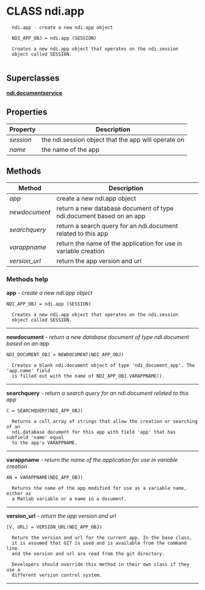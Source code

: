 # CLASS ndi.app

```
  ndi.app - create a new ndi.app object
 
  NDI_APP_OBJ = ndi.app (SESSION)
 
  Creates a new ndi.app object that operates on the ndi.session
  object called SESSION.


```
## Superclasses
**[ndi.documentservice](documentservice.m.md)**

## Properties

| Property | Description |
| --- | --- |
| *session* | the ndi.session object that the app will operate on |
| *name* | the name of the app |


## Methods 

| Method | Description |
| --- | --- |
| *app* | create a new ndi.app object |
| *newdocument* | return a new database document of type ndi.document based on an app |
| *searchquery* | return a search query for an ndi.document related to this app |
| *varappname* | return the name of the application for use in variable creation |
| *version_url* | return the app version and url |


### Methods help 

**app** - *create a new ndi.app object*

```
NDI_APP_OBJ = ndi.app (SESSION)
 
  Creates a new ndi.app object that operates on the ndi.session
  object called SESSION.
```

---

**newdocument** - *return a new database document of type ndi.document based on an app*

```
NDI_DOCUMENT_OBJ = NEWDOCUMENT(NDI_APP_OBJ)
 
  Creates a blank ndi.document object of type 'ndi_document_app'. The 'app.name' field
  is filled out with the name of NDI_APP_OBJ.VARAPPNAME().
```

---

**searchquery** - *return a search query for an ndi.document related to this app*

```
C = SEARCHQUERY(NDI_APP_OBJ)
 
  Returns a cell array of strings that allow the creation or searching of an
  ndi.database document for this app with field 'app' that has subfield 'name' equal
  to the app's VARAPPNAME.
```

---

**varappname** - *return the name of the application for use in variable creation*

```
AN = VARAPPNAME(NDI_APP_OBJ)
 
  Returns the name of the app modified for use as a variable name, either as
  a Matlab variable or a name in a document.
```

---

**version_url** - *return the app version and url*

```
[V, URL] = VERSION_URL(NDI_APP_OBJ)
 
  Return the version and url for the current app. In the base class,
  it is assumed that GIT is used and is available from the command line
  and the version and url are read from the git directory.
 
  Developers should override this method in their own class if they use a 
  different version control system.
```

---

